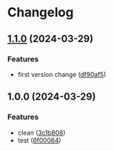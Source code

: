 # Changelog

## [1.1.0](https://github.com/KevinAbregu/github-actions-tests/compare/v1.0.0...v1.1.0) (2024-03-29)


### Features

* first version change ([df90af5](https://github.com/KevinAbregu/github-actions-tests/commit/df90af51cc51172be5b5a883c826e95a14a35710))

## 1.0.0 (2024-03-29)


### Features

* clean ([3c1b808](https://github.com/KevinAbregu/github-actions-tests/commit/3c1b808105721cd2fc71f7586236a22a2afc8f33))
* test ([6f00064](https://github.com/KevinAbregu/github-actions-tests/commit/6f000648ca4f9e9600cc7be116dbf4a1b807e01f))
